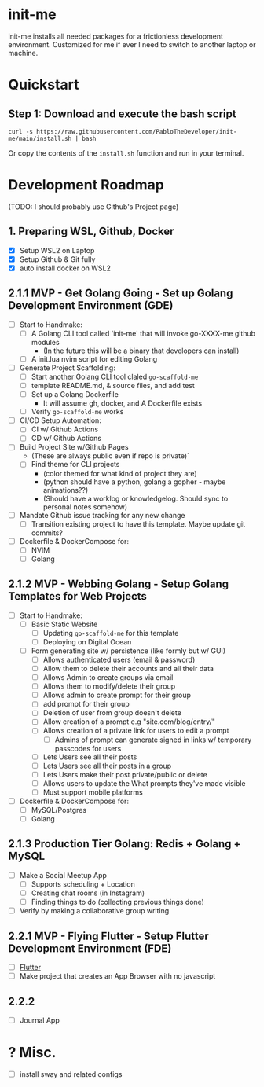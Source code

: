# init-me
init-me installs all needed packages for a frictionless development environment. Customized for me if ever I need to switch to another laptop or machine.

# Quickstart

## Step 1: Download and execute the bash script
```
curl -s https://raw.githubusercontent.com/PabloTheDeveloper/init-me/main/install.sh | bash
```

Or copy the contents of the `install.sh` function and run in your terminal.

# Development Roadmap
(TODO: I should probably use Github's Project page)


## 1. Preparing WSL, Github, Docker
- [x] Setup WSL2 on Laptop
- [x] Setup Github & Git fully  
- [x] auto install docker on WSL2

## 2.1.1 MVP - Get Golang Going - Set up Golang Development Environment (GDE)
- [ ] Start to Handmake:
    - [ ] A Golang CLI tool called 'init-me' that will invoke go-XXXX-me github modules
        - (In the future this will be a binary that developers can install)
    - [ ] A init.lua nvim script for editing Golang
- [ ] Generate Project Scaffolding:
    - [ ] Start another Golang CLI tool claled `go-scaffold-me`
    - [ ] template README.md, & source files, and add test
    - [ ] Set up a Golang Dockerfile
        - It will assume gh, docker, and A Dockerfile exists
    - [ ] Verify `go-scaffold-me` works
- [ ] CI/CD Setup Automation:
    - [ ] CI w/ Github Actions
    - [ ] CD w/ Github Actions
- [ ] Build Project Site w/Github Pages
    - (These are always public even if repo is private)`
    - [ ] Find theme for CLI projects
        - (color themed for what kind of project they are)
        - (python should have a python, golang a gopher - maybe animations??)
        - (Should have a worklog or knowledgelog. Should sync to personal notes somehow)
- [ ] Mandate Github issue tracking for any new change
    - [ ] Transition existing project to have this template. Maybe update git commits?
- [ ] Dockerfile & DockerCompose for:
    - [ ] NVIM
    - [ ] Golang
## 2.1.2 MVP - Webbing Golang - Setup Golang Templates for Web Projects
- [ ] Start to Handmake:
    - [ ] Basic Static Website
        - [ ] Updating `go-scaffold-me` for this template
        - [ ] Deploying on Digital Ocean
    - [ ] Form generating site w/ persistence (like formly but w/ GUI)
        - [ ] Allows authenticated users (email & password)
        - [ ] Allow them to delete their accounts and all their data
        - [ ] Allows Admin to create groups via email
        - [ ] Allows them to modify/delete their group 
        - [ ] Allows admin to create prompt for their group
        - [ ] add prompt for their group
        - [ ] Deletion of user from group doesn't delete
        - [ ] Allow creation of a prompt e.g "site.com/blog/entry/<Prompt-Title>"
        - [ ] Allows creation of a private link for users to edit a prompt
           - [ ] Admins of prompt can generate signed in links w/ temporary passcodes for users
        - [ ] Lets Users see all their posts
        - [ ] Lets Users see all their posts in a group
        - [ ] Lets Users make their post private/public or delete
        - [ ] Allows users to update the What prompts they've made visible
        - [ ] Must support mobile platforms
- [ ] Dockerfile & DockerCompose for:
    - [ ] MySQL/Postgres
    - [ ] Golang
## 2.1.3 Production Tier Golang: Redis + Golang + MySQL
- [ ] Make a Social Meetup App
    - [ ] Supports scheduling + Location
    - [ ] Creating chat rooms (in Instagram)
    - [ ] Finding things to do (collecting previous things done)

- [ ] Verify by making a collaborative group writing
## 2.2.1 MVP - Flying Flutter - Setup Flutter Development Environment (FDE)
- [ ] [Flutter](https://blog.codemagic.io/how-to-dockerize-flutter-apps/)
- [ ] Make project that creates an App Browser with no javascript
## 2.2.2 
- [ ] Journal App
# ? Misc.
- [ ] install sway and related configs

